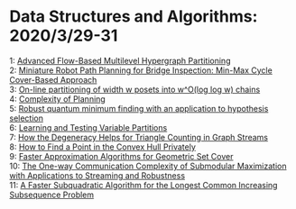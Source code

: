 # Data Structures and Algorithms: 2020/3/29-31  
1: [Advanced Flow-Based Multilevel Hypergraph Partitioning](https://doi.org/10.48550/arXiv.2003.12110)  
2: [Miniature Robot Path Planning for Bridge Inspection: Min-Max Cycle  Cover-Based Approach](https://doi.org/10.48550/arXiv.2003.12134)  
3: [On-line partitioning of width w posets into w^O(log log w) chains](https://doi.org/10.48550/arXiv.1810.00270)  
4: [Complexity of Planning](https://doi.org/10.48550/arXiv.2003.03632)  
5: [Robust quantum minimum finding with an application to hypothesis  selection](https://doi.org/10.48550/arXiv.2003.11777)  
6: [Learning and Testing Variable Partitions](https://doi.org/10.48550/arXiv.2003.12990)  
7: [How the Degeneracy Helps for Triangle Counting in Graph Streams](https://doi.org/10.48550/arXiv.2003.13151)  
8: [How to Find a Point in the Convex Hull Privately](https://doi.org/10.48550/arXiv.2003.13192)  
9: [Faster Approximation Algorithms for Geometric Set Cover](https://doi.org/10.48550/arXiv.2003.13420)  
10: [The One-way Communication Complexity of Submodular Maximization with  Applications to Streaming and Robustness](https://doi.org/10.48550/arXiv.2003.13459)  
11: [A Faster Subquadratic Algorithm for the Longest Common Increasing  Subsequence Problem](https://doi.org/10.48550/arXiv.2003.13589)  